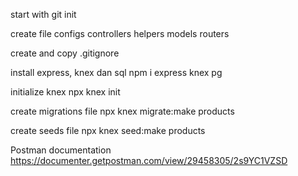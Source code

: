 start with
git init

create file
configs
controllers
helpers
models
routers

create and copy
.gitignore

install express, knex dan sql
npm i express knex pg

initialize knex
npx knex init

create migrations file
npx knex migrate:make products

create seeds file
npx knex seed:make products

Postman documentation
https://documenter.getpostman.com/view/29458305/2s9YC1VZSD
